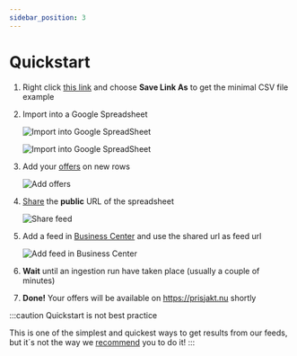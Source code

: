 ```yaml
---
sidebar_position: 3
---
```


# Quickstart

1. Right click  [this link](pathname:///examples/min-sample.csv) and choose **Save Link As** to get the minimal CSV file example

1. Import into a Google Spreadsheet
   
   ![Import into Google SpreadSheet](@site/docs/assets/guides/quickstart/google-spreadsheet-import.png)
   
   ![Import into Google SpreadSheet](@site/docs/assets/guides/quickstart/google-spreadsheet-upload.png)

1. Add your [offers](/docs/terminology/terms#term_offer) on new rows

   ![Add offers](@site/docs/assets/guides/quickstart/google-spreadsheet-add-products.png)

1. [Share](https://support.google.com/docs/answer/183965?hl=en&co=GENIE.Platform%3DDesktop) the **public** URL of the spreadsheet

    ![Share feed](@site/docs/assets/guides/quickstart/google-spreadsheet-share.png)

2. Add a feed in [Business Center](https://support.prisjakt.nu/sv/articles/6175300-hantera-produkt-feeds-i-business-center) and use the shared url as feed url

   ![Add feed in Business Center](@site/docs/assets/guides/quickstart/business-center-add-feed.png)

3. **Wait** until an ingestion run have taken place (usually a couple of minutes)
4. **Done!** Your offers will be available on https://prisjakt.nu shortly

:::caution Quickstart is not best practice

This is one of the simplest and quickest ways to get results from our feeds, but it´s not the way we [recommend](/docs/overview/best-practices) you to do it!
:::